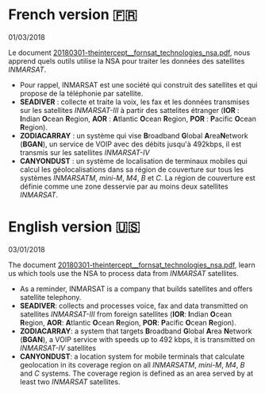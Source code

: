 # French version 🇫🇷

01/03/2018

Le document [20180301-theintercept__fornsat_technologies_nsa.pdf](https://git.chevro.fr/Eban/snowden-archive-mirror/src/master/documents/2018/20180301-theintercept__fornsat_technologies_nsa.pdf), nous apprend quels outils utilise la NSA pour traiter les données des satellites *INMARSAT*.


- Pour rappel, INMARSAT est une société qui construit des satellites et qui propose de la téléphonie par satellite. 
- **SEADIVER** : collecte et traite la voix, les fax et les données transmises sur les satellites *INMARSAT-III* à partir des sattelites étranger (**IOR** : **I**ndian **O**cean **R**egion, **AOR** : **A**tlantic **O**cean **R**egion, **POR** : **P**acific **O**cean **R**egion).
- **ZODIACARRAY** : un système qui vise **B**roadband **G**lobal **A**rea**N**etwork (**BGAN**), un service de VOIP avec des débits jusqu'à 492kbps, il est transmis sur les satellites *INMARSAT-IV*
- **CANYONDUST** : un système de localisation de terminaux mobiles qui calcul les géolocalisations dans sa région de couverture sur tous les systèmes *INMARSATM*, *mini-M*, *M4*, *B* et *C*. La région de couverture est définie comme une zone desservie par au moins deux satellites *INMARSAT*.

# English version 🇺🇸

03/01/2018

The document [20180301-theintercept__fornsat_technologies_nsa.pdf](https://git.chevro.fr/Eban/snowden-archive-mirror/src/master/documents/2018/20180301-theintercept__fornsat_technologies_nsa.pdf), learn us which tools use the NSA to process data from *INMARSAT* satellites.

- As a reminder, INMARSAT is a company that builds satellites and offers satellite telephony.
- **SEADIVER**: collects and processes voice, fax and data transmitted on satellites *INMARSAT-III* from foreign satellites (**IOR**: **I**ndian **O**cean **R**egion, **AOR**: **A**tlantic **O**cean **R**egion, **POR**: **P**acific **O**cean **R**egion).
- **ZODIACARRAY**: a system that targets **B**roadband **G**lobal **A**rea **N**etwork (**BGAN**), a VOIP service with speeds up to 492 kbps, it is transmitted on *INMARSAT-IV* satellites
- **CANYONDUST**: a location system for mobile terminals that calculate geolocation in its coverage region on all *INMARSATM*, *mini-M*, *M4*, *B* and *C* systems. The coverage region is defined as an area served by at least two *INMARSAT* satellites.
